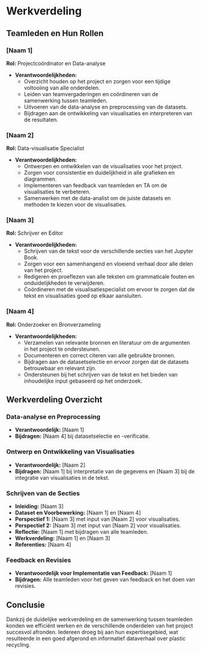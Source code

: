 # Werkverdeling

## Teamleden en Hun Rollen

### [Naam 1]
**Rol:** Projectcoördinator en Data-analyse
- **Verantwoordelijkheden:**
  - Overzicht houden op het project en zorgen voor een tijdige voltooiing van alle onderdelen.
  - Leiden van teamvergaderingen en coördineren van de samenwerking tussen teamleden.
  - Uitvoeren van de data-analyse en preprocessing van de datasets.
  - Bijdragen aan de ontwikkeling van visualisaties en interpreteren van de resultaten.

### [Naam 2]
**Rol:** Data-visualisatie Specialist
- **Verantwoordelijkheden:**
  - Ontwerpen en ontwikkelen van de visualisaties voor het project.
  - Zorgen voor consistentie en duidelijkheid in alle grafieken en diagrammen.
  - Implementeren van feedback van teamleden en TA om de visualisaties te verbeteren.
  - Samenwerken met de data-analist om de juiste datasets en methoden te kiezen voor de visualisaties.

### [Naam 3]
**Rol:** Schrijver en Editor
- **Verantwoordelijkheden:**
  - Schrijven van de tekst voor de verschillende secties van het Jupyter Book.
  - Zorgen voor een samenhangend en vloeiend verhaal door alle delen van het project.
  - Redigeren en proeflezen van alle teksten om grammaticale fouten en onduidelijkheden te verwijderen.
  - Coördineren met de visualisatiespecialist om ervoor te zorgen dat de tekst en visualisaties goed op elkaar aansluiten.

### [Naam 4]
**Rol:** Onderzoeker en Bronverzameling
- **Verantwoordelijkheden:**
  - Verzamelen van relevante bronnen en literatuur om de argumenten in het project te ondersteunen.
  - Documenteren en correct citeren van alle gebruikte bronnen.
  - Bijdragen aan de datasetselectie en ervoor zorgen dat de datasets betrouwbaar en relevant zijn.
  - Ondersteunen bij het schrijven van de tekst en het bieden van inhoudelijke input gebaseerd op het onderzoek.

## Werkverdeling Overzicht

### Data-analyse en Preprocessing
- **Verantwoordelijk:** [Naam 1]
- **Bijdragen:** [Naam 4] bij datasetselectie en -verificatie.

### Ontwerp en Ontwikkeling van Visualisaties
- **Verantwoordelijk:** [Naam 2]
- **Bijdragen:** [Naam 1] bij interpretatie van de gegevens en [Naam 3] bij de integratie van visualisaties in de tekst.

### Schrijven van de Secties
- **Inleiding:** [Naam 3]
- **Dataset en Voorbewerking:** [Naam 1] en [Naam 4]
- **Perspectief 1:** [Naam 3] met input van [Naam 2] voor visualisaties.
- **Perspectief 2:** [Naam 3] met input van [Naam 2] voor visualisaties.
- **Reflectie:** [Naam 1] met bijdragen van alle teamleden.
- **Werkverdeling:** [Naam 1] en [Naam 3]
- **Referenties:** [Naam 4]

### Feedback en Revisies
- **Verantwoordelijk voor Implementatie van Feedback:** [Naam 1]
- **Bijdragen:** Alle teamleden voor het geven van feedback en het doen van revisies.

## Conclusie
Dankzij de duidelijke werkverdeling en de samenwerking tussen teamleden konden we efficiënt werken en de verschillende onderdelen van het project succesvol afronden. Iedereen droeg bij aan hun expertisegebied, wat resulteerde in een goed afgerond en informatief dataverhaal over plastic recycling.
